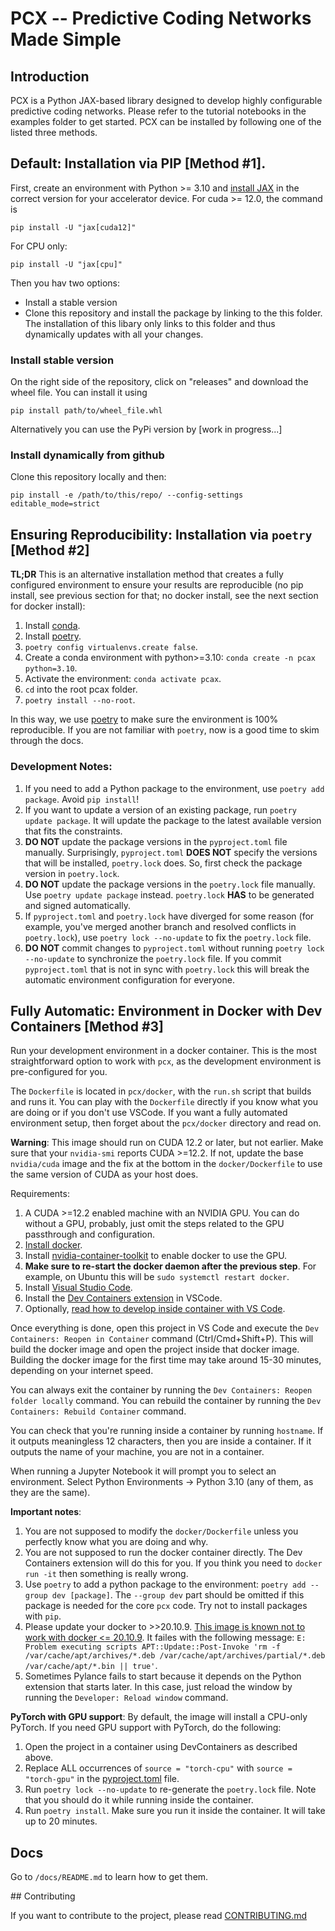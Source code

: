 # PCX -- Predictive Coding Networks Made Simple

## Introduction

PCX is a Python JAX-based library designed to develop highly configurable predictive coding networks. Please refer to the tutorial notebooks in the examples folder to get started. PCX can be installed by following one of the listed three methods.

## Default: Installation via PIP [Method #1].

First, create an environment with Python >= 3.10 and [install JAX](https://github.com/google/jax#installation) in the correct version for your accelerator device. For cuda >= 12.0, the command is

```shell
pip install -U "jax[cuda12]"
```

For CPU only:

```shell
pip install -U "jax[cpu]"
```

Then you hav two options:

-   Install a stable version
-   Clone this repository and install the package by linking to the this folder. The installation of this libary only links to this folder and thus dynamically updates with all your changes.

### Install stable version

On the right side of the repository, click on "releases" and download the wheel file. You can install it using

```shell
pip install path/to/wheel_file.whl
```

Alternatively you can use the PyPi version by [work in progress...]

### Install dynamically from github

Clone this repository locally and then:

```shell
pip install -e /path/to/this/repo/ --config-settings editable_mode=strict
```

## Ensuring Reproducibility: Installation via `poetry` [Method #2]

**TL;DR** This is an alternative installation method that creates a fully configured environment to ensure your results are reproducible (no pip install, see previous section for that; no docker install, see the next section for docker install):

1. Install [conda](https://www.anaconda.com/).
1. Install [poetry](https://python-poetry.org/).
1. `poetry config virtualenvs.create false`.
1. Create a conda environment with python>=3.10: `conda create -n pcax python=3.10`.
1. Activate the environment: `conda activate pcax`.
1. `cd` into the root pcax folder.
1. `poetry install --no-root`.


In this way, we use [poetry](https://python-poetry.org/) to make sure the environment is 100% reproducible. If you are not familiar with `poetry`, now is a good time to skim through the docs.

### Development Notes:

1. If you need to add a Python package to the environment, use `poetry add package`. Avoid `pip install`!
2. If you want to update a version of an existing package, run `poetry update package`. It will update the package to the latest available version that fits the constraints.
3. **DO NOT** update the package versions in the `pyproject.toml` file manually. Surprisingly, `pyproject.toml` **DOES NOT** specify the versions that will be installed, `poetry.lock` does. So, first check the package version in `poetry.lock`.
4. **DO NOT** update the package versions in the `poetry.lock` file manually. Use `poetry update package` instead. `poetry.lock` **HAS** to be generated and signed automatically.
5. If `pyproject.toml` and `poetry.lock` have diverged for some reason (for example, you've merged another branch and resolved conflicts in `poetry.lock`), use `poetry lock --no-update` to fix the `poetry.lock` file.
6. **DO NOT** commit changes to `pyproject.toml` without running `poetry lock --no-update` to synchronize the `poetry.lock` file. If you commit `pyproject.toml` that is not in sync with `poetry.lock` this will break the automatic environment configuration for everyone.

## Fully Automatic: Environment in Docker with Dev Containers [Method #3]

Run your development environment in a docker container. This is the most straightforward option to work with `pcx`, as the development environment is pre-configured for you.

The `Dockerfile` is located in `pcx/docker`, with the `run.sh` script that builds and runs it. You can play with the `Dockerfile` directly if you know what you are doing or if you don't use VSCode. If you want a fully automated environment setup, then forget about the `pcx/docker` directory and read on.

**Warning**: This image should run on CUDA 12.2 or later, but not earlier. Make sure that your `nvidia-smi` reports CUDA >=12.2. If not, update the base `nvidia/cuda` image and the fix at the bottom in the `docker/Dockerfile` to use the same version of CUDA as your host does.

Requirements:

1. A CUDA >=12.2 enabled machine with an NVIDIA GPU. You can do without a GPU, probably, just omit the steps related to the GPU passthrough and configuration.
2. [Install docker](https://docs.docker.com/engine/install/).
3. Install [nvidia-container-toolkit](https://github.com/NVIDIA/nvidia-container-toolkit) to enable docker to use the GPU.
4. **Make sure to re-start the docker daemon after the previous step**. For example, on Ubuntu this will be `sudo systemctl restart docker`.
5. Install [Visual Studio Code](https://code.visualstudio.com/download).
6. Install the [Dev Containers extension](https://marketplace.visualstudio.com/items?itemName=ms-vscode-remote.remote-containers) in VSCode.
7. Optionally, [read how to develop inside container with VS Code](https://code.visualstudio.com/docs/devcontainers/containers).

Once everything is done, open this project in VS Code and execute the `Dev Containers: Reopen in Container` command (Ctrl/Cmd+Shift+P). This will build the docker image and open the project inside that docker image. Building the docker image for the first time may take around 15-30 minutes, depending on your internet speed.

You can always exit the container by running the `Dev Containers: Reopen folder locally` command.
You can rebuild the container by running the `Dev Containers: Rebuild Container` command.

You can check that you're running inside a container by running `hostname`. If it outputs meaningless 12 characters, then you are inside a container. If it outputs the name of your machine, you are not in a container.

When running a Jupyter Notebook it will prompt you to select an environment. Select Python Environments -> Python 3.10 (any of them, as they are the same).

**Important notes**:

1. You are not supposed to modify the `docker/Dockerfile` unless you perfectly know what you are doing and why.
1. You are not supposed to run the docker container directly. The Dev Containers extension will do this for you. If you think you need to `docker run -it` then something is really wrong.
1. Use `poetry` to add a python package to the environment: `poetry add --group dev [package]`. The `--group dev` part should be omitted if this package is needed for the core `pcx` code. Try not to install packages with `pip`.
1. Please update your docker to >>20.10.9. [This image is known not to work with docker <= 20.10.9](https://stackoverflow.com/questions/71941032/why-i-cannot-run-apt-update-inside-a-fresh-ubuntu22-04). It failes with the following message: `E: Problem executing scripts APT::Update::Post-Invoke 'rm -f /var/cache/apt/archives/*.deb /var/cache/apt/archives/partial/*.deb /var/cache/apt/*.bin || true'`.
1. Sometimes Pylance fails to start because it depends on the Python extension that starts later. In this case, just reload the window by running the `Developer: Reload window` command.

**PyTorch with GPU support**: By default, the image will install a CPU-only PyTorch. If you need GPU support with PyTorch, do the following:

1. Open the project in a container using DevContainers as described above.
1. Replace ALL occurrences of `source = "torch-cpu"` with `source = "torch-gpu"` in the [pyproject.toml](./pyproject.toml) file.
1. Run `poetry lock --no-update` to re-generate the `poetry.lock` file. Note that you should do it while running inside the container.
1. Run `poetry install`. Make sure you run it inside the container. It will take up to 20 minutes.

## Docs

Go to `/docs/README.md` to learn how to get them.

## Contributing

If you want to contribute to the project, please read [CONTRIBUTING.md](CONTRIBUTING.md)
